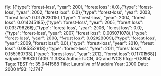 fly: [{"type": 'forest-loss', "year": 2001, "forest loss": 0.0},{"type": 'forest-loss', "year": 2002, "forest loss": 0.0},{"type": 'forest-loss', "year": 2003, "forest loss": 0.017623015},{"type": 'forest-loss', "year": 2004, "forest loss": 0.014245185},{"type": 'forest-loss', "year": 2005, "forest loss": 0.033796266},{"type": 'forest-loss', "year": 2006, "forest loss": 0.0},{"type": 'forest-loss', "year": 2007, "forest loss": 0.005071078},{"type": 'forest-loss', "year": 2008, "forest loss": 0.02028009},{"type": 'forest-loss', "year": 2009, "forest loss": 0.0},{"type": 'forest-loss', "year": 2010, "forest loss": 0.085352918},{"type": 'forest-loss', "year": 2011, "forest loss": 0.155960733},{"type": 'forest-loss', "year": 2012, "forest loss": 0.11701568}]
wdpaid: 198300
hf09: 11.3334
Author: IUCN, UQ and WCS
hfcg: -0.8904
Tags: TEST
fc: 35.0441568
Title: Laurisilva of Madeira
Year: 2000
Date: 2000
hf93: 12.1747
